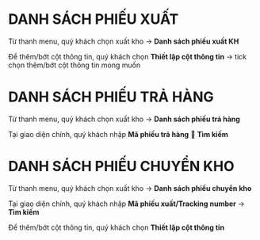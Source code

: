 # DANH SÁCH PHIẾU XUẤT

Từ thanh menu, quý khách chọn xuất kho -> **Danh sách phiếu xuất KH**
 
 
 
Để thêm/bớt cột thông tin, quý khách chọn **Thiết lập cột thông tin** -> tick chọn thêm/bớt cột thông tin mong muốn
 
# DANH SÁCH PHIẾU TRẢ HÀNG
Từ thanh menu, quý khách chọn xuất kho -> **Danh sách phiếu trả hàng**
 
Tại giao diện chính, quý khách nhập **Mã phiếu trả hàng**  **Tìm kiếm**
 
# DANH SÁCH PHIẾU CHUYỂN KHO
Từ thanh menu, quý khách chọn xuất kho -> **Danh sách phiếu chuyển kho**
 
Tại giao diện chính, quý khách nhập **Mã phiếu xuất/Tracking number** -> **Tìm kiếm**
 
Để thêm/bớt cột thông tin, quý khách chọn **Thiết lập cột thông tin**
 


